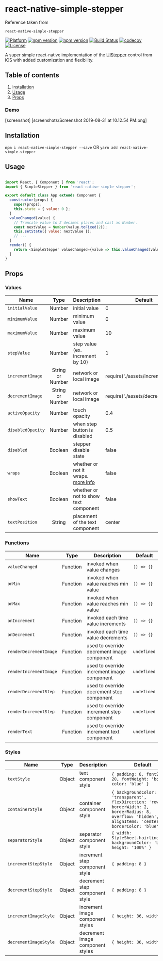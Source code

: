 # react-native-simple-stepper

Reference taken from

`react-native-simple-stepper
`

[![Platform](https://img.shields.io/badge/platform-react--native-lightgrey.svg)](http://facebook.github.io/react-native/)
[![npm version](http://img.shields.io/npm/v/react-native-simple-stepper.svg)](https://www.npmjs.com/package/react-native-simple-stepper)
[![npm version](http://img.shields.io/npm/dm/react-native-simple-stepper.svg)](https://www.npmjs.com/package/react-native-simple-stepper)
[![Build Status](https://travis-ci.org/testshallpass/react-native-simple-stepper.svg?branch=master)](https://travis-ci.org/testshallpass/react-native-simple-stepper)
[![codecov](https://codecov.io/gh/testshallpass/react-native-simple-stepper/branch/master/graph/badge.svg)](https://codecov.io/gh/testshallpass/react-native-simple-stepper)
[![License](https://img.shields.io/badge/license-MIT-blue.svg)](https://raw.github.com/testshallpass/react-native-simple-stepper/master/LICENSE)

A super simple react-native implementation of the [UIStepper](https://developer.apple.com/reference/uikit/uistepper) control from iOS with added customization and flexibility.

## Table of contents

1. [Installation](#installation)
2. [Usage](#usage)
3. [Props](#props)

### Demo
[screenshot] [screenshots/Screenshot 2019-08-31 at 10.12.54 PM.png]


## Installation

```npm i react-native-simple-stepper --save``` OR ```yarn add react-native-simple-stepper```

## Usage

```javascript

import React, { Component } from 'react';
import { SimpleStepper } from 'react-native-simple-stepper';

export default class App extends Component {
  constructor(props) {
    super(props);
    this.state = { value: 0 };
  }
  valueChanged(value) {
    // Truncate value to 2 decimal places and cast as Number.
    const nextValue = Number(value.toFixed(2));
    this.setState({ value: nextValue });
    // ...
  }
  render() {
    return <SimpleStepper valueChanged={value => this.valueChanged(value)} />;
  }
}

```

## Props

### Values

| Name | Type | Description | Default |
| --- | :---: | --- | --- |
| ```initialValue``` | Number  | initial value | 0
| ```minimumValue``` | Number  | minimum value | 0
| ```maximumValue``` | Number  | maximum value | 10
| ```stepValue``` | Number  | step value (ex. increment by 10) | 1
| ```incrementImage``` | String or Number  | network or local image | require('./assets/increment.png')
| ```decrementImage``` | String or Number  | network or local image | require('./assets/decrement.png')
| ```activeOpacity``` | Number  | touch opacity | 0.4
| ```disabledOpacity``` | Number  | when step button is disabled | 0.5
| ```disabled``` | Boolean  | stepper disable state | false
| ```wraps``` | Boolean  | whether or not it wraps. [more info](https://developer.apple.com/documentation/uikit/uistepper/1624068-wraps) | false
| ```showText``` | Boolean  | whether or not to show text component | false
| ```textPosition``` | String  | placement of the text component | center

### Functions

| Name | Type | Description | Default |
| --- | :---: | --- | --- |
| ```valueChanged``` | Function  | invoked when value changes | `() => {}`
| ```onMin``` | Function  | invoked when value reaches min value | `() => {}`
| ```onMax``` | Function  | invoked when value reaches min value | `() => {}`
| ```onIncrement``` | Function  | invoked each time value increments | `() => {}`
| ```onDecrement``` | Function  | invoked each time value decrements | `() => {}`
| ```renderDecrementImage``` | Function  | used to override decrement image component | `undefined`
| ```renderIncrementImage``` | Function  | used to override increment image component | `undefined`
| ```renderDecrementStep``` | Function  | used to override decrement step component | `undefined`
| ```renderIncrementStep``` | Function  | used to override increment step component | `undefined`
| ```renderText``` | Function  | used to override increment text component | `undefined`

### Styles

| Name | Type | Description | Default |
| --- | :---: | --- | --- |
| ```textStyle``` | Object  | text component style | `{ padding: 8, fontSize: 20, fontWeight: 'bold', color: 'blue' }`
| ```containerStyle``` | Object  | container component style | `{ backgroundColor: 'transparent', flexDirection: 'row', borderWidth: 2, borderRadius: 8, overflow: 'hidden', alignItems: 'center', borderColor: 'blue' }`
| ```separatorStyle``` | Object  | separator component style | `{ width: StyleSheet.hairlineWidth, backgroundColor: 'blue', height: '100%' }`
| ```incrementStepStyle``` | Object  | increment step component style | `{ padding: 8 }`
| ```decrementStepStyle``` | Object  | decrement step component style | `{ padding: 8 }`
| ```incrementImageStyle``` | Object  | increment image component styles | `{ height: 36, width: 36 }`
| ```decrementImageStyle``` | Object  | decrement image component styles | `{ height: 36, width: 36 }`

